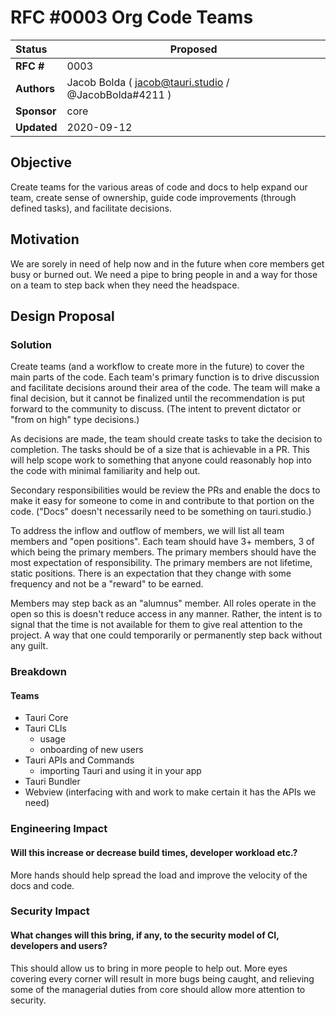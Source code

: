 # RFC #0003 Org Code Teams

| Status      | Proposed                                              |
| :---------- | ----------------------------------------------------- |
| **RFC #**   | 0003                                                  |
| **Authors** | Jacob Bolda ( jacob@tauri.studio / @JacobBolda#4211 ) |
| **Sponsor** | core                                                  |
| **Updated** | 2020-09-12                                            |

## Objective

Create teams for the various areas of code and docs to help expand our team,
create sense of ownership, guide code improvements (through defined tasks), and
facilitate decisions.

## Motivation

We are sorely in need of help now and in the future when core members get busy
or burned out. We need a pipe to bring people in and a way for those on a team
to step back when they need the headspace.

## Design Proposal

### Solution

Create teams (and a workflow to create more in the future) to cover the main
parts of the code. Each team's primary function is to drive discussion and
facilitate decisions around their area of the code. The team will make a final
decision, but it cannot be finalized until the recommendation is put forward to
the community to discuss. (The intent to prevent dictator or "from on high" type
decisions.)

As decisions are made, the team should create tasks to take the decision to
completion. The tasks should be of a size that is achievable in a PR. This will
help scope work to something that anyone could reasonably hop into the code with
minimal familiarity and help out.

Secondary responsibilities would be review the PRs and enable the docs to make
it easy for someone to come in and contribute to that portion on the code.
("Docs" doesn't necessarily need to be something on tauri.studio.)

To address the inflow and outflow of members, we will list all team members and
"open positions". Each team should have 3+ members, 3 of which being the primary
members. The primary members should have the most expectation of responsibility.
The primary members are not lifetime, static positions. There is an expectation
that they change with some frequency and not be a "reward" to be earned.

Members may step back as an "alumnus" member. All roles operate in the open so
this is doesn't reduce access in any manner. Rather, the intent is to signal
that the time is not available for them to give real attention to the project. A
way that one could temporarily or permanently step back without any guilt.

### Breakdown

#### Teams

-   Tauri Core
-   Tauri CLIs
    -   usage
    -   onboarding of new users
-   Tauri APIs and Commands
    -   importing Tauri and using it in your app
-   Tauri Bundler
-   Webview (interfacing with and work to make certain it has the APIs we need)

### Engineering Impact

#### Will this increase or decrease build times, developer workload etc.?

More hands should help spread the load and improve the velocity of the docs and
code.

### Security Impact

#### What changes will this bring, if any, to the security model of CI, developers and users?

This should allow us to bring in more people to help out. More eyes covering
every corner will result in more bugs being caught, and relieving some of the
managerial duties from core should allow more attention to security.
